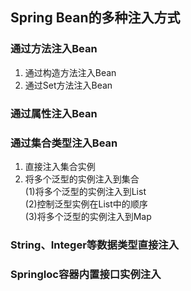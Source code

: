 ##  Spring Bean的多种注入方式    
### 通过方法注入Bean    
1. 通过构造方法注入Bean   
2. 通过Set方法注入Bean   

### 通过属性注入Bean   

### 通过集合类型注入Bean   
1. 直接注入集合实例   
2. 将多个泛型的实例注入到集合     
(1)将多个泛型的实例注入到List     
(2)控制泛型实例在List中的顺序     
(3)将多个泛型的实例注入到Map    

### String、Integer等数据类型直接注入

### SpringIoc容器内置接口实例注入
